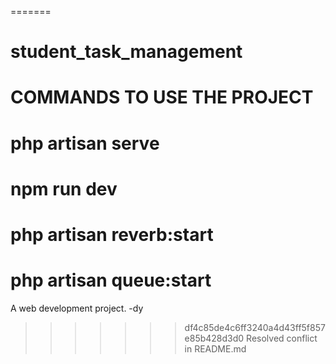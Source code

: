 =======

# student_task_management

# COMMANDS TO USE THE PROJECT

# php artisan serve

# npm run dev

# php artisan reverb:start

# php artisan queue:start

A web development project. -dy

> > > > > > > df4c85de4c6ff3240a4d43ff5f857e85b428d3d0
> > > > > > > Resolved conflict in README.md
